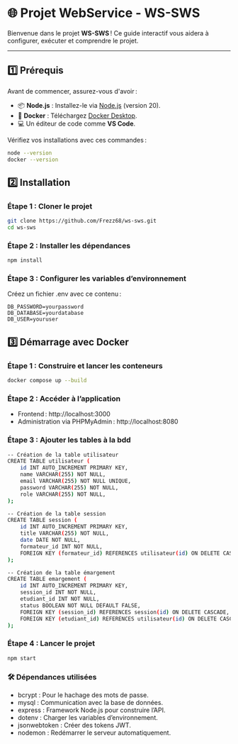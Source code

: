# 🌐 Projet WebService - WS-SWS

Bienvenue dans le projet **WS-SWS** ! Ce guide interactif vous aidera à configurer, exécuter et comprendre le projet.

---

## 1️⃣ **Prérequis**

Avant de commencer, assurez-vous d'avoir :

- 📦 **Node.js** : Installez-le via [Node.js](https://nodejs.org) (version 20).
- 🐳 **Docker** : Téléchargez [Docker Desktop](https://www.docker.com/products/docker-desktop).
- 💻 Un éditeur de code comme **VS Code**.

Vérifiez vos installations avec ces commandes :

```bash
node --version
docker --version
```

## 2️⃣ Installation

### Étape 1 : Cloner le projet

```bash
git clone https://github.com/Frezz68/ws-sws.git
cd ws-sws
```

### Étape 2 : Installer les dépendances

```bash
npm install
```

### Étape 3 : Configurer les variables d’environnement

Créez un fichier .env avec ce contenu :

```env
DB_PASSWORD=yourpassword
DB_DATABASE=yourdatabase
DB_USER=youruser
```

## 3️⃣ Démarrage avec Docker

### Étape 1 : Construire et lancer les conteneurs

```bash
docker compose up --build
```

### Étape 2 : Accéder à l’application

- Frontend : http://localhost:3000
- Administration via PHPMyAdmin : http://localhost:8080

### Étape 3 : Ajouter les tables à la bdd

```bash
-- Création de la table utilisateur
CREATE TABLE utilisateur (
    id INT AUTO_INCREMENT PRIMARY KEY,
    name VARCHAR(255) NOT NULL,
    email VARCHAR(255) NOT NULL UNIQUE,
    password VARCHAR(255) NOT NULL,
    role VARCHAR(255) NOT NULL,
);

-- Création de la table session
CREATE TABLE session (
    id INT AUTO_INCREMENT PRIMARY KEY,
    title VARCHAR(255) NOT NULL,
    date DATE NOT NULL,
    formateur_id INT NOT NULL,
    FOREIGN KEY (formateur_id) REFERENCES utilisateur(id) ON DELETE CASCADE
);

-- Création de la table émargement
CREATE TABLE emargement (
    id INT AUTO_INCREMENT PRIMARY KEY,
    session_id INT NOT NULL,
    etudiant_id INT NOT NULL,
    status BOOLEAN NOT NULL DEFAULT FALSE,
    FOREIGN KEY (session_id) REFERENCES session(id) ON DELETE CASCADE,
    FOREIGN KEY (etudiant_id) REFERENCES utilisateur(id) ON DELETE CASCADE
);
```

### Étape 4 : Lancer le projet

```bash
npm start
```

### 🛠️ Dépendances utilisées

- bcrypt : Pour le hachage des mots de passe.
- mysql : Communication avec la base de données.
- express : Framework Node.js pour construire l’API.
- dotenv : Charger les variables d’environnement.
- jsonwebtoken : Créer des tokens JWT.
- nodemon : Redémarrer le serveur automatiquement.
